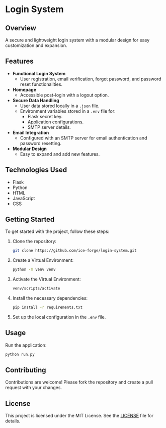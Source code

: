 # Login System  

## Overview
A secure and lightweight login system with a modular design for easy customization and expansion.  

## Features  
- **Functional Login System**  
  - User registration, email verification, forgot password, and password reset functionalities.  
- **Homepage**  
  - Accessible post-login with a logout option.  
- **Secure Data Handling**  
  - User data stored locally in a `.json` file.  
  - Environment variables stored in a `.env` file for:  
    - Flask secret key.  
    - Application configurations.  
    - SMTP server details.  
- **Email Integration**  
  - Configured with an SMTP server for email authentication and password resetting.  
- **Modular Design**  
  - Easy to expand and add new features.  

## Technologies Used  
- Flask  
- Python  
- HTML  
- JavaScript  
- CSS  

## Getting Started
To get started with the project, follow these steps:

1. Clone the repository:
    ```bash
    git clone https://github.com/ice-forge/login-system.git
    ```
2. Create a Virtual Environment:
    ```bash
    python -m venv venv
    ```
    
3. Activate the Virtual Environment:
    ```bash
    venv/scripts/activate

4. Install the necessary dependencies:
    ```bash
    pip install -r requirements.txt
    ```

5. Set up the local configuration in the `.env` file.

## Usage
Run the application:
```bash
python run.py
```

## Contributing
Contributions are welcome! Please fork the repository and create a pull request with your changes.

## License
This project is licensed under the MIT License. See the [LICENSE](LICENSE) file for details.
